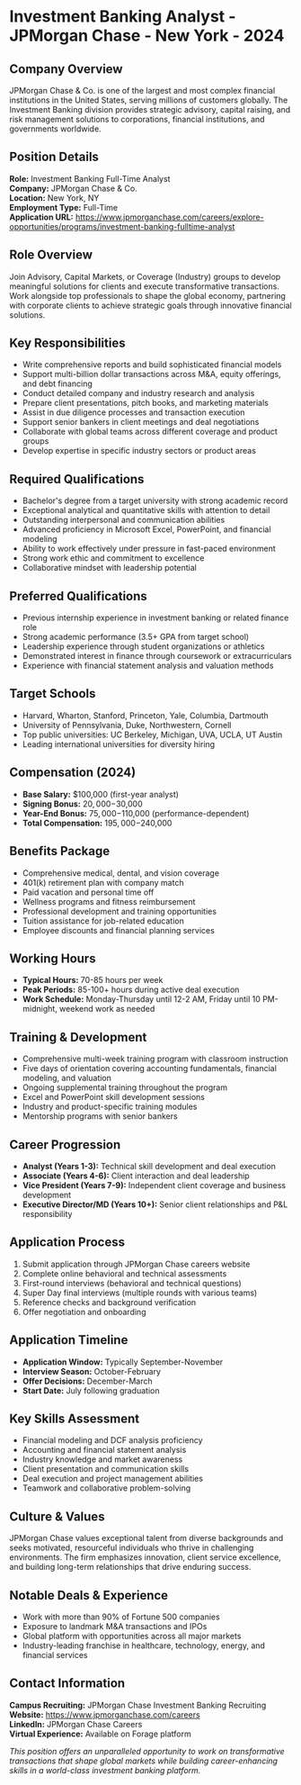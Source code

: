 # Investment Banking Analyst - JPMorgan Chase - New York - 2024

## Company Overview
JPMorgan Chase & Co. is one of the largest and most complex financial institutions in the United States, serving millions of customers globally. The Investment Banking division provides strategic advisory, capital raising, and risk management solutions to corporations, financial institutions, and governments worldwide.

## Position Details
**Role:** Investment Banking Full-Time Analyst  
**Company:** JPMorgan Chase & Co.  
**Location:** New York, NY  
**Employment Type:** Full-Time  
**Application URL:** https://www.jpmorganchase.com/careers/explore-opportunities/programs/investment-banking-fulltime-analyst

## Role Overview
Join Advisory, Capital Markets, or Coverage (Industry) groups to develop meaningful solutions for clients and execute transformative transactions. Work alongside top professionals to shape the global economy, partnering with corporate clients to achieve strategic goals through innovative financial solutions.

## Key Responsibilities
- Write comprehensive reports and build sophisticated financial models
- Support multi-billion dollar transactions across M&A, equity offerings, and debt financing
- Conduct detailed company and industry research and analysis
- Prepare client presentations, pitch books, and marketing materials
- Assist in due diligence processes and transaction execution
- Support senior bankers in client meetings and deal negotiations
- Collaborate with global teams across different coverage and product groups
- Develop expertise in specific industry sectors or product areas

## Required Qualifications
- Bachelor's degree from a target university with strong academic record
- Exceptional analytical and quantitative skills with attention to detail
- Outstanding interpersonal and communication abilities
- Advanced proficiency in Microsoft Excel, PowerPoint, and financial modeling
- Ability to work effectively under pressure in fast-paced environment
- Strong work ethic and commitment to excellence
- Collaborative mindset with leadership potential

## Preferred Qualifications
- Previous internship experience in investment banking or related finance role
- Strong academic performance (3.5+ GPA from target school)
- Leadership experience through student organizations or athletics
- Demonstrated interest in finance through coursework or extracurriculars
- Experience with financial statement analysis and valuation methods

## Target Schools
- Harvard, Wharton, Stanford, Princeton, Yale, Columbia, Dartmouth
- University of Pennsylvania, Duke, Northwestern, Cornell
- Top public universities: UC Berkeley, Michigan, UVA, UCLA, UT Austin
- Leading international universities for diversity hiring

## Compensation (2024)
- **Base Salary:** $100,000 (first-year analyst)
- **Signing Bonus:** $20,000-$30,000
- **Year-End Bonus:** $75,000-$110,000 (performance-dependent)
- **Total Compensation:** $195,000-$240,000

## Benefits Package
- Comprehensive medical, dental, and vision coverage
- 401(k) retirement plan with company match
- Paid vacation and personal time off
- Wellness programs and fitness reimbursement
- Professional development and training opportunities
- Tuition assistance for job-related education
- Employee discounts and financial planning services

## Working Hours
- **Typical Hours:** 70-85 hours per week
- **Peak Periods:** 85-100+ hours during active deal execution
- **Work Schedule:** Monday-Thursday until 12-2 AM, Friday until 10 PM-midnight, weekend work as needed

## Training & Development
- Comprehensive multi-week training program with classroom instruction
- Five days of orientation covering accounting fundamentals, financial modeling, and valuation
- Ongoing supplemental training throughout the program
- Excel and PowerPoint skill development sessions
- Industry and product-specific training modules
- Mentorship programs with senior bankers

## Career Progression
- **Analyst (Years 1-3):** Technical skill development and deal execution
- **Associate (Years 4-6):** Client interaction and deal leadership
- **Vice President (Years 7-9):** Independent client coverage and business development
- **Executive Director/MD (Years 10+):** Senior client relationships and P&L responsibility

## Application Process
1. Submit application through JPMorgan Chase careers website
2. Complete online behavioral and technical assessments
3. First-round interviews (behavioral and technical questions)
4. Super Day final interviews (multiple rounds with various teams)
5. Reference checks and background verification
6. Offer negotiation and onboarding

## Application Timeline
- **Application Window:** Typically September-November
- **Interview Season:** October-February
- **Offer Decisions:** December-March
- **Start Date:** July following graduation

## Key Skills Assessment
- Financial modeling and DCF analysis proficiency
- Accounting and financial statement analysis
- Industry knowledge and market awareness
- Client presentation and communication skills
- Deal execution and project management abilities
- Teamwork and collaborative problem-solving

## Culture & Values
JPMorgan Chase values exceptional talent from diverse backgrounds and seeks motivated, resourceful individuals who thrive in challenging environments. The firm emphasizes innovation, client service excellence, and building long-term relationships that drive enduring success.

## Notable Deals & Experience
- Work with more than 90% of Fortune 500 companies
- Exposure to landmark M&A transactions and IPOs
- Global platform with opportunities across all major markets
- Industry-leading franchise in healthcare, technology, energy, and financial services

## Contact Information
**Campus Recruiting:** JPMorgan Chase Investment Banking Recruiting  
**Website:** https://www.jpmorganchase.com/careers  
**LinkedIn:** JPMorgan Chase Careers  
**Virtual Experience:** Available on Forage platform

*This position offers an unparalleled opportunity to work on transformative transactions that shape global markets while building career-enhancing skills in a world-class investment banking platform.*